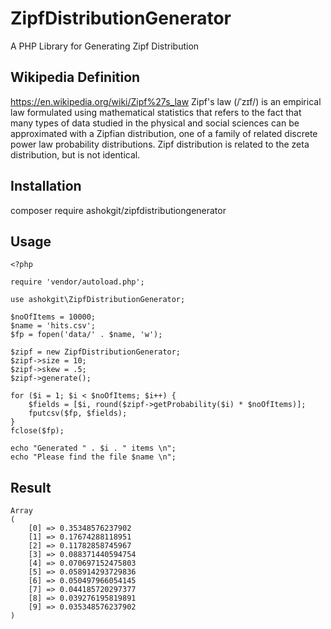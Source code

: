 # ZipfDistributionGenerator
A PHP Library for Generating Zipf Distribution

Wikipedia Definition
-----------------------
https://en.wikipedia.org/wiki/Zipf%27s_law
Zipf's law (/ˈzɪf/) is an empirical law formulated using mathematical statistics that refers to the fact that many types of data studied in the physical and social sciences can be approximated with a Zipfian distribution, one of a family of related discrete power law probability distributions. Zipf distribution is related to the zeta distribution, but is not identical.

Installation
------------------
composer require ashokgit/zipfdistributiongenerator

Usage
--------

	<?php

	require 'vendor/autoload.php';

	use ashokgit\ZipfDistributionGenerator;

	$noOfItems = 10000;
	$name = 'hits.csv';
	$fp = fopen('data/' . $name, 'w');

	$zipf = new ZipfDistributionGenerator;
	$zipf->size = 10;
	$zipf->skew = .5;
	$zipf->generate();

	for ($i = 1; $i < $noOfItems; $i++) {
	    $fields = [$i, round($zipf->getProbability($i) * $noOfItems)];
	    fputcsv($fp, $fields);
	}
	fclose($fp);

	echo "Generated " . $i . " items \n";
	echo "Please find the file $name \n";

Result
----------

	Array
	(
	    [0] => 0.35348576237902
	    [1] => 0.17674288118951
	    [2] => 0.11782858745967
	    [3] => 0.088371440594754
	    [4] => 0.070697152475803
	    [5] => 0.058914293729836
	    [6] => 0.050497966054145
	    [7] => 0.044185720297377
	    [8] => 0.039276195819891
	    [9] => 0.035348576237902
	)

